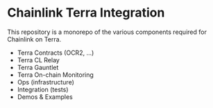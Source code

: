 # Chainlink Terra Integration

This repository is a monorepo of the various components required for Chainlink on Terra.

- Terra Contracts (OCR2, ...)
- Terra CL Relay
- Terra Gauntlet
- Terra On-chain Monitoring
- Ops (infrastructure)
- Integration (tests)
- Demos & Examples

